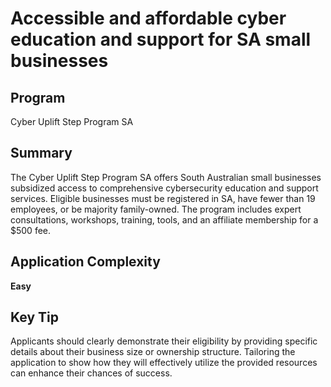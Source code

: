 # Accessible and affordable cyber education and support for SA small businesses
  
## Program
Cyber Uplift Step Program SA

## Summary
The Cyber Uplift Step Program SA offers South Australian small businesses subsidized access to comprehensive cybersecurity education and support services. Eligible businesses must be registered in SA, have fewer than 19 employees, or be majority family-owned. The program includes expert consultations, workshops, training, tools, and an affiliate membership for a $500 fee.

## Application Complexity
**Easy**

## Key Tip
Applicants should clearly demonstrate their eligibility by providing specific details about their business size or ownership structure. Tailoring the application to show how they will effectively utilize the provided resources can enhance their chances of success.
